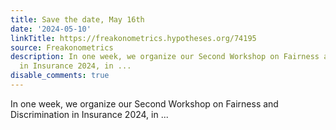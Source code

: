 ```yaml
---
title: Save the date, May 16th
date: '2024-05-10'
linkTitle: https://freakonometrics.hypotheses.org/74195
source: Freakonometrics
description: In one week, we organize our Second Workshop on Fairness and Discrimination
  in Insurance 2024, in ...
disable_comments: true
---
```

In one week, we organize our Second Workshop on Fairness and Discrimination in Insurance 2024, in ...